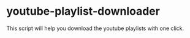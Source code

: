# youtube-playlist-downloader
This script will help you download the youtube playlists with one click.
